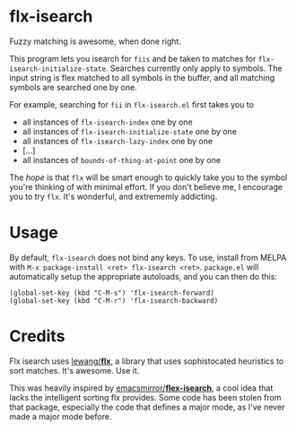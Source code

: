 flx-isearch
===========

Fuzzy matching is awesome, when done right. 

This program lets you isearch for `fiis` and be taken to matches for `flx-isearch-initialize-state`. 
Searches currently only apply to symbols. The input string is flex matched to all symbols in the buffer, 
and all matching symbols are searched one by one.

For example, searching for `fii` in `flx-isearch.el` first takes you to
 * all instances of `flx-isearch-index` one by one
 * all instances of `flx-isearch-initialize-state` one by one
 * all instances of `flx-isearch-lazy-index` one by one
 * [...]
 * all instances of `bounds-of-thing-at-point` one by one

The _hope_ is that `flx` will be smart enough to quickly take you to the symbol you're thinking of
with minimal effort. If you don't believe me, I encourage you to try `flx`. It's wonderful,
and extrememly addicting.

Usage
=====

By default, `flx-isearch` does not bind any keys. To use, install from MELPA with `M-x package-install <ret> flx-isearch <ret>`. `package.el` will automatically setup the appropriate autoloads, and you can then do this:

```emacs
(global-set-key (kbd "C-M-s") 'flx-isearch-forward)
(global-set-key (kbd "C-M-r") 'flx-isearch-backward)
```

Credits
=======
Flx isearch uses [lewang/**flx**](https://github.com/lewang/flx), a library that uses sophistocated 
heuristics to sort matches. It's awesome. Use it.

This was heavily inspired by 
[emacsmirror/**flex-isearch**](https://github.com/emacsmirror/flex-isearch), 
a cool idea that lacks the intelligent sorting flx provides. Some code has been stolen from that package, especially the code that defines a major mode, as I've never made a major mode before.
